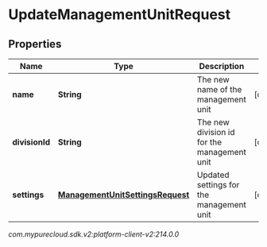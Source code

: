 # UpdateManagementUnitRequest


## Properties

| Name | Type | Description | Notes |
| ------------ | ------------- | ------------- | ------------- |
| **name** | **String** | The new name of the management unit |  [optional] |
| **divisionId** | **String** | The new division id for the management unit |  [optional] |
| **settings** | [**ManagementUnitSettingsRequest**](ManagementUnitSettingsRequest) | Updated settings for the management unit |  [optional] |




_com.mypurecloud.sdk.v2:platform-client-v2:214.0.0_
